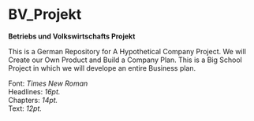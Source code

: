 # BV_Projekt
**Betriebs und Volkswirtschafts Projekt**

This is a German Repository for A Hypothetical Company Project.
We will Create our Own Product and Build a Company Plan. 
This is a Big School Project in which we will develope an entire Business plan.


Font:       *Times New Roman*               
Headlines:  *16pt.*                 
Chapters:   *14pt.*                 
Text:       *12pt.*                
